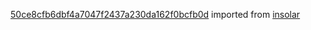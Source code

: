 [50ce8cfb6dbf4a7047f2437a230da162f0bcfb0d](https://github.com/insolar/insolar/commit/50ce8cfb6dbf4a7047f2437a230da162f0bcfb0d) imported from [insolar](https://github.com/insolar/insolar)
